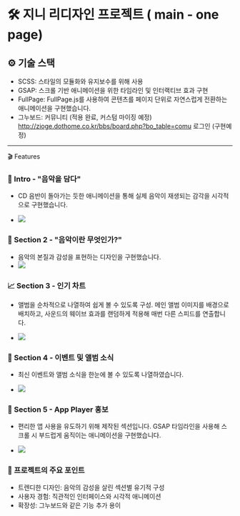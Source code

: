 # 🛠 지니 리디자인 프로젝트 ( main - one page)

## ⚙️ 기술 스택
- SCSS: 스타일의 모듈화와 유지보수를 위해 사용
- GSAP: 스크롤 기반 애니메이션을 위한 타임라인 및 인터랙티브 효과 구현
- FullPage: FullPage.js를 사용하여 콘텐츠를 페이지 단위로 자연스럽게 전환하는 애니메이션을 구현했습니다.
- 그누보드: 커뮤니티 (적용 완료, 커스텀 마이징 예정) http://zioge.dothome.co.kr/bbs/board.php?bo_table=comu
          로그인 (구현예정)
---

🎬 Features

### 🎵 Intro - "음악을 담다"
- CD 음반이 돌아가는 듯한 애니메이션을 통해 실제 음악이 재생되는 감각을 시각적으로 구현했습니다.

- <img src="https://github.com/user-attachments/assets/0a5e0f9a-88fc-4316-8be9-5648e48adc70">

### 🎼 Section 2 - "음악이란 무엇인가?"
- 음악의 본질과 감성을 표현하는 디자인을 구현했습니다.
- <img src="https://github.com/user-attachments/assets/38e04896-e140-475b-a212-6c5065f8b6d6">

### 📈 Section 3 - 인기 차트
- 앨범을 순차적으로 나열하여 쉽게 볼 수 있도록 구성. 메인 앨범 이미지를 배경으로 배치하고, 사운드의 웨이브 효과를 랜덤하게 적용해 매번 다른 스피드를 연출합니다.

- <img src="https://github.com/user-attachments/assets/3eb69ce7-5cb6-4708-a9ba-5a2817349070">

### 📅 Section 4 - 이벤트 및 앨범 소식
- 최신 이벤트와 앨범 소식을 한눈에 볼 수 있도록 나열하였습니다.

- <img src="https://github.com/user-attachments/assets/dd31449f-954c-4fc5-813f-6393be67f3a8">

### 📲 Section 5 - App Player 홍보
- 편리한 앱 사용을 유도하기 위해 제작된 섹션입니다. GSAP 타임라인을 사용해 스크롤 시 부드럽게 움직이는 애니메이션을 구현했습니다.

-  <img src="https://github.com/user-attachments/assets/4614b852-2119-4f9b-a0ed-4c3effbb4f05">

### 🎉 프로젝트의 주요 포인트
- 트렌디한 디자인: 음악의 감성을 살린 섹션별 유기적 구성
- 사용자 경험: 직관적인 인터페이스와 시각적 애니메이션
- 확장성: 그누보드와 같은 기능 추가 용이
